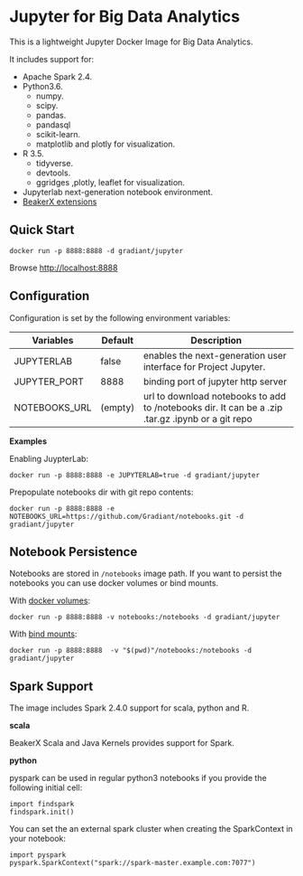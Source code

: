 # Jupyter for Big Data Analytics
This is a lightweight Jupyter Docker Image for Big Data Analytics.

It includes support for: 
- Apache Spark 2.4.
- Python3.6.
  - numpy.
  - scipy.
  - pandas.
  - pandasql
  - scikit-learn.
  - matplotlib and plotly for visualization.
- R 3.5.
  - tidyverse.
  - devtools.
  - ggridges ,plotly, leaflet for visualization.
- Jupyterlab next-generation notebook environment.
- [BeakerX extensions](http://beakerx.com/)


## Quick Start

```
docker run -p 8888:8888 -d gradiant/jupyter
```

Browse [http://localhost:8888](http://localhost:8888)


## Configuration

Configuration is set by the following environment variables:

| Variables    | Default  | Description |
| ------------ | -------- | ----------- |
| JUPYTERLAB  | false    | enables the next-generation user interface for Project Jupyter. |
| JUPYTER_PORT | 8888     | binding port of jupyter http server  |
| NOTEBOOKS_URL | (empty) | url to download notebooks to add to /notebooks dir. It can be a .zip .tar.gz .ipynb or a git repo |

**Examples**

Enabling JuypterLab:

```
docker run -p 8888:8888 -e JUPYTERLAB=true -d gradiant/jupyter
```

Prepopulate notebooks dir with git repo contents:

```
docker run -p 8888:8888 -e NOTEBOOKS_URL=https://github.com/Gradiant/notebooks.git -d gradiant/jupyter
```

## Notebook Persistence

Notebooks are stored in ```/notebooks``` image path.
If you want to persist the notebooks you can use docker volumes or bind mounts.

With [docker volumes](https://docs.docker.com/storage/volumes/):

```
docker run -p 8888:8888 -v notebooks:/notebooks -d gradiant/jupyter
```

With [bind mounts](https://docs.docker.com/storage/bind-mounts/):

```
docker run -p 8888:8888  -v "$(pwd)"/notebooks:/notebooks -d gradiant/jupyter
```


## Spark Support

The image includes Spark 2.4.0 support for scala, python and R.

**scala**

BeakerX Scala and Java Kernels provides support for Spark.


**python**

pyspark can be used in regular python3 notebooks if you provide the following initial cell:

```
import findspark
findspark.init()
```

You can set the an external spark cluster when creating the SparkContext in your notebook:
```
import pyspark
pyspark.SparkContext("spark://spark-master.example.com:7077")
```

